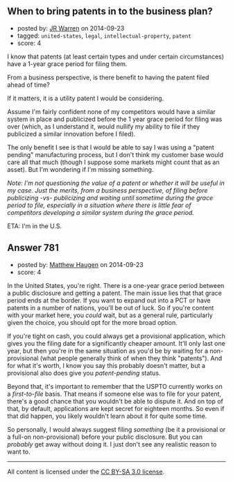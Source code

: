 ## When to bring patents in to the business plan?

- posted by: [JR Warren](https://stackexchange.com/users/1866317/jr-warren) on 2014-09-23
- tagged: `united-states`, `legal`, `intellectual-property`, `patent`
- score: 4

<p>I know that patents (at least certain types and under certain circumstances) have a 1-year grace period for filing them.</p>

<p>From a business perspective, is there benefit to having the patent filed ahead of time?</p>

<p>If it matters, it is a utility patent I would be considering. </p>

<p>Assume I'm fairly confident none of my competitors would have a similar system in place and publicized before the 1 year grace period for filing was over (which, as I understand it, would nullify my ability to file if they publicized a similar innovation before I filed).</p>

<p>The only benefit I see is that I would be able to say I was using a "patent pending" manufacturing process, but I don't think my customer base would care all that much (though I suppose some markets might count that as an asset). But I'm wondering if I'm missing something.</p>

<p><em>Note: I'm not questioning the value of a patent or whether it will be useful in my case. Just the merits, from a business perspective, of filing before publicizing -vs- publicizing and waiting until sometime during the grace period to file, especially in a situation where there is little fear of competitors developing a similar system during the grace period.</em></p>

<p>ETA: I'm in the U.S.</p>



## Answer 781

- posted by: [Matthew Haugen](https://stackexchange.com/users/1325646/matthew-haugen) on 2014-09-23
- score: 4

<p>In the United States, you're right. There is a one-year grace period between a public disclosure and getting a patent. The main issue lies that that grace period ends at the border. If you want to expand out into a PCT or have patents in a number of nations, you'll be out of luck. So if you're content with your market here, you <em>could</em> wait, but as a general rule, particularly given the choice, you should opt for the more broad option.</p>

<p>If you're tight on cash, you could always get a provisional application, which gives you the filing date for a significantly cheaper amount. It'll only last one year, but then you're in the same situation as you'd be by waiting for a non-provisional (what people generally think of when they think "patents"). And for what it's worth, I know you say this probably doesn't matter, but a provisional also does give you <em>patent-pending</em> status.</p>

<p>Beyond that, it's important to remember that the USPTO currently works on a <em>first-to-file</em> basis. That means if someone else was to file for your patent, there's a good chance that you wouldn't be able to dispute it. And on top of that, by default, applications are kept secret for eighteen months. So even if that did happen, you likely wouldn't learn about it for quite some time.</p>

<p>So personally, I would always suggest filing <em>something</em> (be it a provisional or a full-on non-provisional) before your public disclosure. But you can <em>probably</em> get away without doing it. I just don't see any realistic reason to want to.</p>




---

All content is licensed under the [CC BY-SA 3.0 license](https://creativecommons.org/licenses/by-sa/3.0/).
